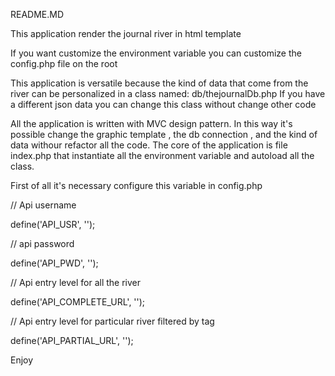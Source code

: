README.MD

This application render the journal river in html template

If you want customize the environment variable you can customize the config.php file on the root

This application is versatile because the kind of data that come from the river can be personalized in 
a class named: db/thejournalDb.php
If you have a different json data you can change this class without change other code

All the application is written with MVC design pattern.
In this way it's possible change the graphic template , the db connection , and the kind of data withour refactor all the code.
The core of the application is file index.php that instantiate all the environment variable and autoload all the class.

First of all it's necessary configure this variable in config.php

// Api username

define('API_USR', '');

// api password

define('API_PWD', '');

// Api entry level for all the river

define('API_COMPLETE_URL', '');

// Api entry level for particular river filtered by tag

define('API_PARTIAL_URL', '');

Enjoy